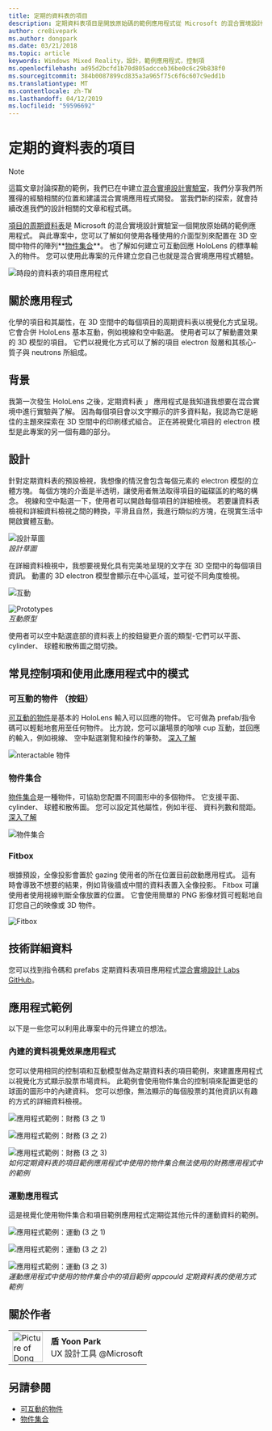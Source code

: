 ```yaml
---
title: 定期的資料表的項目
description: 定期資料表項目是開放原始碼的範例應用程式從 Microsoft 的混合實境設計實驗室中，您可以了解如何使用各種使用的物件集合的介面型別來配置在 3D 空間中物件的陣列。
author: cre8ivepark
ms.author: dongpark
ms.date: 03/21/2018
ms.topic: article
keywords: Windows Mixed Reality，設計，範例應用程式，控制項
ms.openlocfilehash: ad95d2bcfd1b70d805adcceb36be0c6c29b838f0
ms.sourcegitcommit: 384b0087899cd835a3a965f75c6f6c607c9edd1b
ms.translationtype: MT
ms.contentlocale: zh-TW
ms.lasthandoff: 04/12/2019
ms.locfileid: "59596692"
---
```

# <a name="periodic-table-of-the-elements"></a>定期的資料表的項目

>[!NOTE]
>這篇文章討論探勘的範例，我們已在中建立[混合實境設計實驗室](https://github.com/Microsoft/MRDesignLabs_Unity)，我們分享我們所獲得的經驗相關的位置和建議混合實境應用程式開發。 當我們新的探索，就會持續改進我們的設計相關的文章和程式碼。

[項目的周期資料表](https://github.com/Microsoft/MRDesignLabs_Unity_PeriodicTable)是 Microsoft 的混合實境設計實驗室一個開放原始碼的範例應用程式。 與此專案中，您可以了解如何使用各種使用的介面型別來配置在 3D 空間中物件的陣列**[物件集合](object-collection.md)**。 也了解如何建立可互動回應 HoloLens 的標準輸入的物件。 您可以使用此專案的元件建立您自己也就是混合實境應用程式體驗。

![時段的資料表的項目應用程式](images/640px-periodictable-hero.jpg)

## <a name="about-the-app"></a>關於應用程式

化學的項目和其屬性，在 3D 空間中的每個項目的周期資料表以視覺化方式呈現。 它會合併 HoloLens 基本互動，例如視線和空中點選。 使用者可以了解動畫效果的 3D 模型的項目。 它們以視覺化方式可以了解的項目 electron 殼層和其核心-質子與 neutrons 所組成。

## <a name="background"></a>背景

我第一次發生 HoloLens 之後，定期資料表 」 應用程式是我知道我想要在混合實境中進行實驗與了解。 因為每個項目會以文字顯示的許多資料點，我認為它是絕佳的主題來探索在 3D 空間中的印刷樣式組合。 正在將視覺化項目的 electron 模型是此專案的另一個有趣的部分。

## <a name="design"></a>設計

針對定期資料表的預設檢視，我想像的情況會包含每個元素的 electron 模型的立體方塊。 每個方塊的介面是半透明，讓使用者無法取得項目的磁碟區的約略的構念。 視線和空中點選一下，使用者可以開啟每個項目的詳細檢視。 若要讓資料表檢視和詳細資料檢視之間的轉換，平滑且自然，我進行類似的方塊，在現實生活中開啟實體互動。

![設計草圖](images/640px-sketch20170406.jpg)<br>
*設計草圖*

在詳細資料檢視中，我想要視覺化具有完美地呈現的文字在 3D 空間中的每個項目資訊。 動畫的 3D electron 模型會顯示在中心區域，並可從不同角度檢視。

![互動](images/640px-periodictable-interaction.jpg)

![Prototypes](images/640px-periodictable-prototypes.jpg)<br>
*互動原型*

使用者可以空中點選底部的資料表上的按鈕變更介面的類型-它們可以平面、 cylinder、 球體和散佈圖之間切換。

## <a name="common-controls-and-patterns-used-in-this-app"></a>常見控制項和使用此應用程式中的模式

### <a name="interactable-object-button"></a>可互動的物件 （按鈕）

[可互動的物件](interactable-object.md)是基本的 HoloLens 輸入可以回應的物件。 它可做為 prefab/指令碼可以輕鬆地套用至任何物件。 比方說，您可以讓場景的咖啡 cup 互動，並回應的輸入，例如視線、 空中點選瀏覽和操作的筆勢。 [深入了解](interactable-object.md)

![nteractable 物件](images/640px-periodictable-interactableobject.jpg)

### <a name="object-collection"></a>物件集合

[物件集合](object-collection.md)是一種物件，可協助您配置不同圖形中的多個物件。 它支援平面、 cylinder、 球體和散佈圖。 您可以設定其他屬性，例如半徑、 資料列數和間距。 [深入了解](object-collection.md)

![物件集合](images/640px-periodictable-collections.jpg)

### <a name="fitbox"></a>Fitbox

根據預設，全像投影會置於 gazing 使用者的所在位置目前啟動應用程式。 這有時會導致不想要的結果，例如背後牆或中間的資料表置入全像投影。 Fitbox 可讓使用者使用視線判斷全像放置的位置。 它會使用簡單的 PNG 影像材質可輕鬆地自訂您自己的映像或 3D 物件。

![Fitbox](images/450px-periodictable-fitbox.jpg)

## <a name="technical-details"></a>技術詳細資料

您可以找到指令碼和 prefabs 定期資料表項目應用程式[混合實境設計 Labs GitHub](https://github.com/Microsoft/MRDesignLabs_Unity_PeriodicTable)。

## <a name="application-examples"></a>應用程式範例

以下是一些您可以利用此專案中的元件建立的想法。

### <a name="stock-data-visualization-app"></a>內建的資料視覺效果應用程式

您可以使用相同的控制項和互動模型做為定期資料表的項目範例，來建置應用程式以視覺化方式顯示股票市場資料。 此範例會使用物件集合的控制項來配置更低的球面的圖形中的內建資料。 您可以想像，無法顯示的每個股票的其他資訊以有趣的方式的詳細資料檢視。

![應用程式範例：財務 (3 之 1)](images/640px-periodictable-applicationexamples-finance1.jpg)

![應用程式範例：財務 (3 之 2)](images/640px-periodictable-applicationexamples-finance2.jpg)

![應用程式範例：財務 (3 之 3)](images/640px-periodictable-applicationexamples-finance3.jpg)<br>
*如何定期資料表的項目範例應用程式中使用的物件集合無法使用的財務應用程式中的範例*

### <a name="sports-app"></a>運動應用程式

這是視覺化使用物件集合和項目範例應用程式定期從其他元件的運動資料的範例。

![應用程式範例：運動 (3 之 1)](images/640px-periodictable-applicationexamples-sports0.jpg)

![應用程式範例：運動 (3 之 2)](images/640px-periodictable-applicationexamples-sports1.jpg)

![應用程式範例：運動 (3 之 3)](images/640px-periodictable-applicationexamples-sports3.jpg)<br>
*運動應用程式中使用的物件集合中的項目範例 appcould 定期資料表的使用方式範例*

## <a name="about-the-author"></a>關於作者

<table style="border-collapse:collapse" padding-left="0px">
<tr>
<td style="border-style: none" width="60px"><img alt="Picture of Dong Yoon Park" width="60" height="60" src="images/dongyoonpark.jpg"></td>
<td style="border-style: none"><b>盾 Yoon Park</b><br>UX 設計工具 @Microsoft</td>
</tr>
</table>

## <a name="see-also"></a>另請參閱

* [可互動的物件](interactable-object.md)
* [物件集合](object-collection.md)
